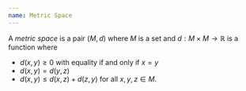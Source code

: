 ```yaml
---
name: Metric Space
---
```

 A *metric space* is a pair $(M, d)$ where $M$ is a set and $d:M\times M\to \mathbb{R}$ is a function where
 - $d(x, y) \geq 0$ with equality if and only if $x = y$
 - $d(x, y) = d(y, z)$ 
 - $d(x, y) \leq d(x, z) + d(z, y)$
 for all $x,y,z\in M$.